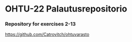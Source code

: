 # OHTU-22 Palautusrepositorio

### Repository for exercises 2-13

https://github.com/Catrovitch/ohtuvarasto
